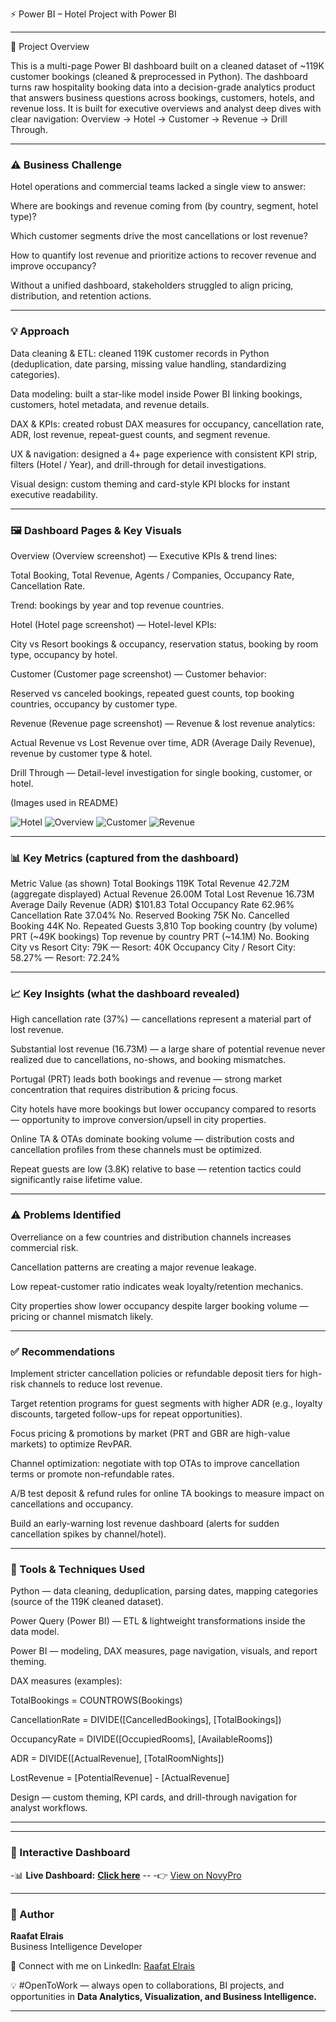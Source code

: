 ⚡ Power BI – Hotel Project with Power BI

---

📘 Project Overview

This is a multi-page Power BI dashboard built on a cleaned dataset of ~119K customer bookings (cleaned & preprocessed in Python).
The dashboard turns raw hospitality booking data into a decision-grade analytics product that answers business questions across bookings, customers, hotels, and revenue loss. It is built for executive overviews and analyst deep dives with clear navigation: Overview → Hotel → Customer → Revenue → Drill Through.

---

### ⚠️ Business Challenge

Hotel operations and commercial teams lacked a single view to answer:

Where are bookings and revenue coming from (by country, segment, hotel type)?

Which customer segments drive the most cancellations or lost revenue?

How to quantify lost revenue and prioritize actions to recover revenue and improve occupancy?

Without a unified dashboard, stakeholders struggled to align pricing, distribution, and retention actions.

---

### 💡 Approach

Data cleaning & ETL: cleaned 119K customer records in Python (deduplication, date parsing, missing value handling, standardizing categories).

Data modeling: built a star-like model inside Power BI linking bookings, customers, hotel metadata, and revenue details.

DAX & KPIs: created robust DAX measures for occupancy, cancellation rate, ADR, lost revenue, repeat-guest counts, and segment revenue.

UX & navigation: designed a 4+ page experience with consistent KPI strip, filters (Hotel / Year), and drill-through for detail investigations.

Visual design: custom theming and card-style KPI blocks for instant executive readability.

---

### 🖼️ Dashboard Pages & Key Visuals

Overview (Overview screenshot) — Executive KPIs & trend lines:

Total Booking, Total Revenue, Agents / Companies, Occupancy Rate, Cancellation Rate.

Trend: bookings by year and top revenue countries.

Hotel (Hotel page screenshot) — Hotel-level KPIs:

City vs Resort bookings & occupancy, reservation status, booking by room type, occupancy by hotel.

Customer (Customer page screenshot) — Customer behavior:

Reserved vs canceled bookings, repeated guest counts, top booking countries, occupancy by customer type.

Revenue (Revenue page screenshot) — Revenue & lost revenue analytics:

Actual Revenue vs Lost Revenue over time, ADR (Average Daily Revenue), revenue by customer type & hotel.

Drill Through — Detail-level investigation for single booking, customer, or hotel.

(Images used in README)

![Hotel](/Image/Hotel_Dashboard.png)
![Overview](/Image/Hotel_Overview.png)
![Customer](/Image/Customer_Overview.png)
![Revenue](/Image/revenue_Overview.png)

---

### 📊 Key Metrics (captured from the dashboard)
Metric	Value (as shown)
Total Bookings	119K
Total Revenue	42.72M (aggregate displayed)
Actual Revenue	26.00M
Total Lost Revenue	16.73M
Average Daily Revenue (ADR)	$101.83
Total Occupancy Rate	62.96%
Cancellation Rate	37.04%
No. Reserved Booking	75K
No. Cancelled Booking	44K
No. Repeated Guests	3,810
Top booking country (by volume)	PRT (~49K bookings)
Top revenue by country	PRT (~14.1M)
No. Booking City vs Resort	City: 79K — Resort: 40K
Occupancy City / Resort	City: 58.27% — Resort: 72.24%

---

### 📈 Key Insights (what the dashboard revealed)

High cancellation rate (37%) — cancellations represent a material part of lost revenue.

Substantial lost revenue (16.73M) — a large share of potential revenue never realized due to cancellations, no-shows, and booking mismatches.

Portugal (PRT) leads both bookings and revenue — strong market concentration that requires distribution & pricing focus.

City hotels have more bookings but lower occupancy compared to resorts — opportunity to improve conversion/upsell in city properties.

Online TA & OTAs dominate booking volume — distribution costs and cancellation profiles from these channels must be optimized.

Repeat guests are low (3.8K) relative to base — retention tactics could significantly raise lifetime value.

---

### ⚠️ Problems Identified

Overreliance on a few countries and distribution channels increases commercial risk.

Cancellation patterns are creating a major revenue leakage.

Low repeat-customer ratio indicates weak loyalty/retention mechanics.

City properties show lower occupancy despite larger booking volume — pricing or channel mismatch likely.

---

### ✅ Recommendations

Implement stricter cancellation policies or refundable deposit tiers for high-risk channels to reduce lost revenue.

Target retention programs for guest segments with higher ADR (e.g., loyalty discounts, targeted follow-ups for repeat opportunities).

Focus pricing & promotions by market (PRT and GBR are high-value markets) to optimize RevPAR.

Channel optimization: negotiate with top OTAs to improve cancellation terms or promote non-refundable rates.

A/B test deposit & refund rules for online TA bookings to measure impact on cancellations and occupancy.

Build an early-warning lost revenue dashboard (alerts for sudden cancellation spikes by channel/hotel).

---

### 🧰 Tools & Techniques Used

Python — data cleaning, deduplication, parsing dates, mapping categories (source of the 119K cleaned dataset).

Power Query (Power BI) — ETL & lightweight transformations inside the data model.

Power BI — modeling, DAX measures, page navigation, visuals, and report theming.

DAX measures (examples):

TotalBookings = COUNTROWS(Bookings)

CancellationRate = DIVIDE([CancelledBookings], [TotalBookings])

OccupancyRate = DIVIDE([OccupiedRooms], [AvailableRooms])

ADR = DIVIDE([ActualRevenue], [TotalRoomNights])

LostRevenue = [PotentialRevenue] - [ActualRevenue]

Design — custom theming, KPI cards, and drill-through navigation for analyst workflows.

---
---

### 🔗 Interactive Dashboard
-📊 **Live Dashboard:** [**Click here**](https://app.powerbi.com/reportEmbed?reportId=b89059e0-536a-4e4d-aba2-b410510312a0&autoAuth=true&ctid=1158e2d5-dc24-41ad-abce-62841076dbde) --
-👉 [View on NovyPro](https://project.novypro.com/I9SBJA)

---

### 👤 Author
**Raafat Elrais**  
Business Intelligence Developer  

👤 Connect with me on LinkedIn: [Raafat Elrais](https://www.linkedin.com/in/raafat-elrais/)  

💡 #OpenToWork — always open to collaborations, BI projects, and opportunities in **Data Analytics, Visualization, and Business Intelligence.**

---

